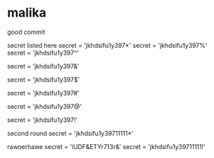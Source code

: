 # malika


good commit

secret listed here
secret = 'jkhdsifu1y397*'
secret = 'jkhdsifu1y397%'
secret = 'jkhdsifu1y397^'

secret = 'jkhdsifu1y397&'

secret = 'jkhdsifu1y397$'



secret = 'jkhdsifu1y397#'

secret = 'jkhdsifu1y397@'

secret = 'jkhdsifu1y397!'

second round
secret = 'jkhdsifu1y39711111*'

rawoerhawe
secret = 'iUDF&ETYr713r&'
secret = 'jkhdsifu1y39711111!'
